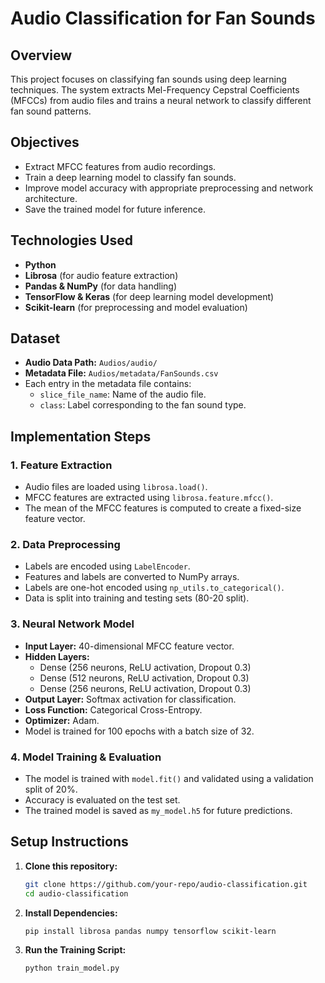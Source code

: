 # Audio Classification for Fan Sounds

## Overview
This project focuses on classifying fan sounds using deep learning techniques. The system extracts Mel-Frequency Cepstral Coefficients (MFCCs) from audio files and trains a neural network to classify different fan sound patterns.

## Objectives
- Extract MFCC features from audio recordings.
- Train a deep learning model to classify fan sounds.
- Improve model accuracy with appropriate preprocessing and network architecture.
- Save the trained model for future inference.

## Technologies Used
- **Python**
- **Librosa** (for audio feature extraction)
- **Pandas & NumPy** (for data handling)
- **TensorFlow & Keras** (for deep learning model development)
- **Scikit-learn** (for preprocessing and model evaluation)

## Dataset
- **Audio Data Path:** `Audios/audio/`
- **Metadata File:** `Audios/metadata/FanSounds.csv`
- Each entry in the metadata file contains:
  - `slice_file_name`: Name of the audio file.
  - `class`: Label corresponding to the fan sound type.

## Implementation Steps
### 1. **Feature Extraction**
- Audio files are loaded using `librosa.load()`.
- MFCC features are extracted using `librosa.feature.mfcc()`.
- The mean of the MFCC features is computed to create a fixed-size feature vector.

### 2. **Data Preprocessing**
- Labels are encoded using `LabelEncoder`.
- Features and labels are converted to NumPy arrays.
- Labels are one-hot encoded using `np_utils.to_categorical()`.
- Data is split into training and testing sets (80-20 split).

### 3. **Neural Network Model**
- **Input Layer:** 40-dimensional MFCC feature vector.
- **Hidden Layers:**
  - Dense (256 neurons, ReLU activation, Dropout 0.3)
  - Dense (512 neurons, ReLU activation, Dropout 0.3)
  - Dense (256 neurons, ReLU activation, Dropout 0.3)
- **Output Layer:** Softmax activation for classification.
- **Loss Function:** Categorical Cross-Entropy.
- **Optimizer:** Adam.
- Model is trained for 100 epochs with a batch size of 32.

### 4. **Model Training & Evaluation**
- The model is trained with `model.fit()` and validated using a validation split of 20%.
- Accuracy is evaluated on the test set.
- The trained model is saved as `my_model.h5` for future predictions.

## Setup Instructions
1. **Clone this repository:**
   ```sh
   git clone https://github.com/your-repo/audio-classification.git
   cd audio-classification
   ```
2. **Install Dependencies:**
   ```sh
   pip install librosa pandas numpy tensorflow scikit-learn
   ```
3. **Run the Training Script:**
   ```sh
   python train_model.py
   ```



